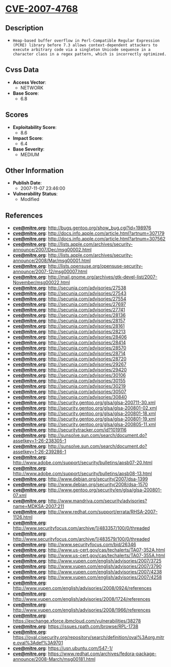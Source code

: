 
# [CVE-2007-4768](https://cve.mitre.org/cgi-bin/cvename.cgi?name=CVE-2007-4768)

## Description

- `Heap-based buffer overflow in Perl-Compatible Regular Expression (PCRE) library before 7.3 allows context-dependent attackers to execute arbitrary code via a singleton Unicode sequence in a character class in a regex pattern, which is incorrectly optimized.`

## Cvss Data

- **Access Vector**:
  - NETWORK
- **Base Score**:
  - 6.8

## Scores

- **Exploitability Score**:
  - 8.6
- **Impact Score**:
  - 6.4
- **Base Severity**:
  - MEDIUM

## Other Information

- **Publish Date**:
  - 2007-11-07 23:46:00
- **Vulnerability Status**:
  - Modified

## References

- **cve@mitre.org**: http://bugs.gentoo.org/show_bug.cgi?id=198976
- **cve@mitre.org**: http://docs.info.apple.com/article.html?artnum=307179
- **cve@mitre.org**: http://docs.info.apple.com/article.html?artnum=307562
- **cve@mitre.org**: http://lists.apple.com/archives/security-announce/2007/Dec/msg00002.html
- **cve@mitre.org**: http://lists.apple.com/archives/security-announce/2008/Mar/msg00001.html
- **cve@mitre.org**: http://lists.opensuse.org/opensuse-security-announce/2007-12/msg00007.html
- **cve@mitre.org**: http://mail.gnome.org/archives/gtk-devel-list/2007-November/msg00022.html
- **cve@mitre.org**: http://secunia.com/advisories/27538
- **cve@mitre.org**: http://secunia.com/advisories/27543
- **cve@mitre.org**: http://secunia.com/advisories/27554
- **cve@mitre.org**: http://secunia.com/advisories/27697
- **cve@mitre.org**: http://secunia.com/advisories/27741
- **cve@mitre.org**: http://secunia.com/advisories/28136
- **cve@mitre.org**: http://secunia.com/advisories/28157
- **cve@mitre.org**: http://secunia.com/advisories/28161
- **cve@mitre.org**: http://secunia.com/advisories/28213
- **cve@mitre.org**: http://secunia.com/advisories/28406
- **cve@mitre.org**: http://secunia.com/advisories/28414
- **cve@mitre.org**: http://secunia.com/advisories/28570
- **cve@mitre.org**: http://secunia.com/advisories/28714
- **cve@mitre.org**: http://secunia.com/advisories/28720
- **cve@mitre.org**: http://secunia.com/advisories/29267
- **cve@mitre.org**: http://secunia.com/advisories/29420
- **cve@mitre.org**: http://secunia.com/advisories/30106
- **cve@mitre.org**: http://secunia.com/advisories/30155
- **cve@mitre.org**: http://secunia.com/advisories/30219
- **cve@mitre.org**: http://secunia.com/advisories/30507
- **cve@mitre.org**: http://secunia.com/advisories/30840
- **cve@mitre.org**: http://security.gentoo.org/glsa/glsa-200711-30.xml
- **cve@mitre.org**: http://security.gentoo.org/glsa/glsa-200801-02.xml
- **cve@mitre.org**: http://security.gentoo.org/glsa/glsa-200801-18.xml
- **cve@mitre.org**: http://security.gentoo.org/glsa/glsa-200801-19.xml
- **cve@mitre.org**: http://security.gentoo.org/glsa/glsa-200805-11.xml
- **cve@mitre.org**: http://securitytracker.com/id?1019116
- **cve@mitre.org**: http://sunsolve.sun.com/search/document.do?assetkey=1-26-238305-1
- **cve@mitre.org**: http://sunsolve.sun.com/search/document.do?assetkey=1-26-239286-1
- **cve@mitre.org**: http://www.adobe.com/support/security/bulletins/apsb07-20.html
- **cve@mitre.org**: http://www.adobe.com/support/security/bulletins/apsb08-13.html
- **cve@mitre.org**: http://www.debian.org/security/2007/dsa-1399
- **cve@mitre.org**: http://www.debian.org/security/2008/dsa-1570
- **cve@mitre.org**: http://www.gentoo.org/security/en/glsa/glsa-200801-07.xml
- **cve@mitre.org**: http://www.mandriva.com/security/advisories?name=MDKSA-2007:211
- **cve@mitre.org**: http://www.redhat.com/support/errata/RHSA-2007-1126.html
- **cve@mitre.org**: http://www.securityfocus.com/archive/1/483357/100/0/threaded
- **cve@mitre.org**: http://www.securityfocus.com/archive/1/483579/100/0/threaded
- **cve@mitre.org**: http://www.securityfocus.com/bid/26346
- **cve@mitre.org**: http://www.us-cert.gov/cas/techalerts/TA07-352A.html
- **cve@mitre.org**: http://www.us-cert.gov/cas/techalerts/TA07-355A.html
- **cve@mitre.org**: http://www.vupen.com/english/advisories/2007/3725
- **cve@mitre.org**: http://www.vupen.com/english/advisories/2007/3790
- **cve@mitre.org**: http://www.vupen.com/english/advisories/2007/4238
- **cve@mitre.org**: http://www.vupen.com/english/advisories/2007/4258
- **cve@mitre.org**: http://www.vupen.com/english/advisories/2008/0924/references
- **cve@mitre.org**: http://www.vupen.com/english/advisories/2008/1724/references
- **cve@mitre.org**: http://www.vupen.com/english/advisories/2008/1966/references
- **cve@mitre.org**: https://exchange.xforce.ibmcloud.com/vulnerabilities/38278
- **cve@mitre.org**: https://issues.rpath.com/browse/RPL-1738
- **cve@mitre.org**: https://oval.cisecurity.org/repository/search/definition/oval%3Aorg.mitre.oval%3Adef%3A9701
- **cve@mitre.org**: https://usn.ubuntu.com/547-1/
- **cve@mitre.org**: https://www.redhat.com/archives/fedora-package-announce/2008-March/msg00181.html
